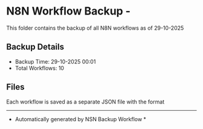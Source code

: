 # N8N Workflow Backup - 
This folder contains the backup of all N8N workflows as of 29-10-2025

## Backup Details
- Backup Time: 29-10-2025 00:01
- Total Workflows: 10

## Files
Each workflow is saved as a separate JSON file with the format

-----------
* Automatically generated by NSN Backup Workflow *